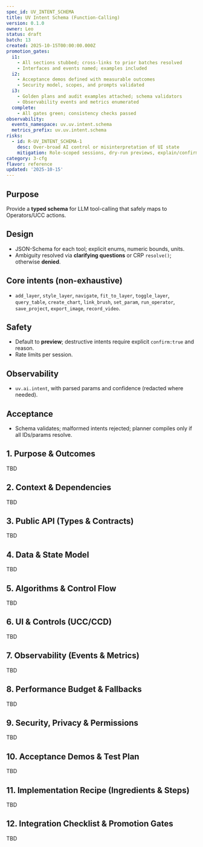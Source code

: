 ```yaml
---
spec_id: UV_INTENT_SCHEMA
title: UV Intent Schema (Function-Calling)
version: 0.1.0
owner: Leo
status: draft
batch: 13
created: 2025-10-15T00:00:00.000Z
promotion_gates:
  i1:
    - All sections stubbed; cross-links to prior batches resolved
    - Interfaces and events named; examples included
  i2:
    - Acceptance demos defined with measurable outcomes
    - Security model, scopes, and prompts validated
  i3:
    - Golden plans and audit examples attached; schema validators
    - Observability events and metrics enumerated
  complete:
    - All gates green; consistency checks passed
observability:
  events_namespace: uv.uv.intent.schema
  metrics_prefix: uv.uv.intent.schema
risks:
  - id: R-UV_INTENT_SCHEMA-1
    desc: Over-broad AI control or misinterpretation of UI state
    mitigation: Role-scoped sessions, dry-run previews, explain/confirm gates, audit
category: 3-cfg
flavor: reference
updated: '2025-10-15'
---
```


## Purpose
Provide a **typed schema** for LLM tool-calling that safely maps to Operators/UCC actions.

## Design
- JSON-Schema for each tool; explicit enums, numeric bounds, units.
- Ambiguity resolved via **clarifying questions** or CRP `resolve()`; otherwise **denied**.

## Core intents (non-exhaustive)
- `add_layer`, `style_layer`, `navigate`, `fit_to_layer`, `toggle_layer`, `query_table`, `create_chart`, `link_brush`, `set_param`, `run_operator`, `save_project`, `export_image`, `record_video`.

## Safety
- Default to **preview**; destructive intents require explicit `confirm:true` and reason.
- Rate limits per session.

## Observability
- `uv.ai.intent`, with parsed params and confidence (redacted where needed).

## Acceptance
- Schema validates; malformed intents rejected; planner compiles only if all IDs/params resolve.

## 1. Purpose & Outcomes
TBD


## 2. Context & Dependencies
TBD


## 3. Public API (Types & Contracts)
TBD


## 4. Data & State Model
TBD


## 5. Algorithms & Control Flow
TBD


## 6. UI & Controls (UCC/CCD)
TBD


## 7. Observability (Events & Metrics)
TBD


## 8. Performance Budget & Fallbacks
TBD


## 9. Security, Privacy & Permissions
TBD


## 10. Acceptance Demos & Test Plan
TBD


## 11. Implementation Recipe (Ingredients & Steps)
TBD


## 12. Integration Checklist & Promotion Gates
TBD
